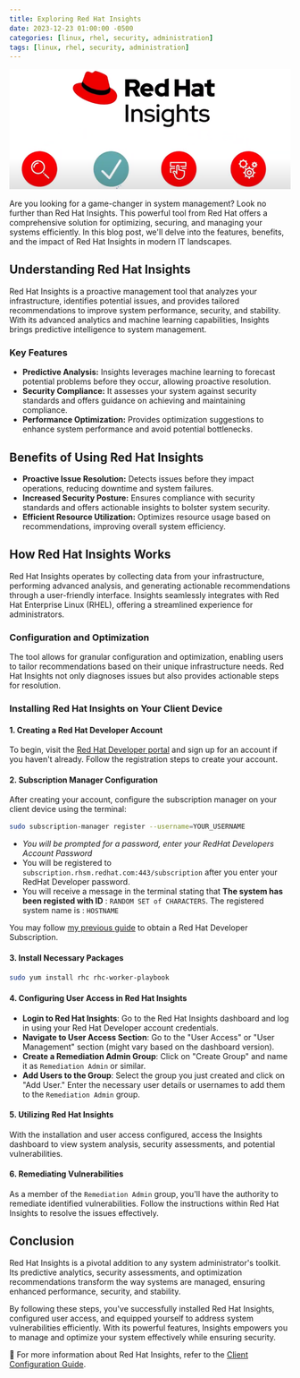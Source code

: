 ```yaml
---
title: Exploring Red Hat Insights
date: 2023-12-23 01:00:00 -0500
categories: [linux, rhel, security, administration]
tags: [linux, rhel, security, administration]
---
```


![Monitoring the aide.log File](/assets/img/posts/2024/exploring_redhat_insights/exploring_redhat_insights.png)


Are you looking for a game-changer in system management? Look no further than Red Hat Insights. This powerful tool from Red Hat offers a comprehensive solution for optimizing, securing, and managing your systems efficiently. In this blog post, we'll delve into the features, benefits, and the impact of Red Hat Insights in modern IT landscapes.

## Understanding Red Hat Insights

Red Hat Insights is a proactive management tool that analyzes your infrastructure, identifies potential issues, and provides tailored recommendations to improve system performance, security, and stability. With its advanced analytics and machine learning capabilities, Insights brings predictive intelligence to system management.

### Key Features

- **Predictive Analysis:** Insights leverages machine learning to forecast potential problems before they occur, allowing proactive resolution.
- **Security Compliance:** It assesses your system against security standards and offers guidance on achieving and maintaining compliance.
- **Performance Optimization:** Provides optimization suggestions to enhance system performance and avoid potential bottlenecks.

## Benefits of Using Red Hat Insights

- **Proactive Issue Resolution:** Detects issues before they impact operations, reducing downtime and system failures.
- **Increased Security Posture:** Ensures compliance with security standards and offers actionable insights to bolster system security.
- **Efficient Resource Utilization:** Optimizes resource usage based on recommendations, improving overall system efficiency.

## How Red Hat Insights Works

Red Hat Insights operates by collecting data from your infrastructure, performing advanced analysis, and generating actionable recommendations through a user-friendly interface. Insights seamlessly integrates with Red Hat Enterprise Linux (RHEL), offering a streamlined experience for administrators.

### Configuration and Optimization

The tool allows for granular configuration and optimization, enabling users to tailor recommendations based on their unique infrastructure needs. Red Hat Insights not only diagnoses issues but also provides actionable steps for resolution.


### Installing Red Hat Insights on Your Client Device

#### 1. Creating a Red Hat Developer Account

To begin, visit the [Red Hat Developer portal](https://developers.redhat.com/) and sign up for an account if you haven't already. Follow the registration steps to create your account.

#### 2. Subscription Manager Configuration

After creating your account, configure the subscription manager on your client device using the terminal:

```bash
sudo subscription-manager register --username=YOUR_USERNAME
```
   - *You will be prompted for a password, enter your RedHat Developers Account Password*
   - You will be registered to `subscription.rhsm.redhat.com:443/subscription` after you enter your RedHat Developer password.
   - You will receive a message in the terminal stating that **The system has been registed with ID** : `RANDOM SET of CHARACTERS`. The registered system name is : `HOSTNAME`


You may follow [my previous guide](https://blog.johnsonpremier.net/redhat_developer_subscription/) to obtain a Red Hat Developer Subscription.


#### 3. Install Necessary Packages

```bash
sudo yum install rhc rhc-worker-playbook
```

#### 4. Configuring User Access in Red Hat Insights

- **Login to Red Hat Insights**: Go to the Red Hat Insights dashboard and log in using your Red Hat Developer account credentials.
- **Navigate to User Access Section**: Go to the "User Access" or "User Management" section (might vary based on the dashboard version).
- **Create a Remediation Admin Group**: Click on "Create Group" and name it as `Remediation Admin` or similar.
- **Add Users to the Group**: Select the group you just created and click on "Add User." Enter the necessary user details or usernames to add them to the `Remediation Admin` group.


#### 5. Utilizing Red Hat Insights

With the installation and user access configured, access the Insights dashboard to view system analysis, security assessments, and potential vulnerabilities.

#### 6. Remediating Vulnerabilities

As a member of the `Remediation Admin` group, you'll have the authority to remediate identified vulnerabilities. Follow the instructions within Red Hat Insights to resolve the issues effectively.



## Conclusion

Red Hat Insights is a pivotal addition to any system administrator's toolkit. Its predictive analytics, security assessments, and optimization recommendations transform the way systems are managed, ensuring enhanced performance, security, and stability.

By following these steps, you've successfully installed Red Hat Insights, configured user access, and equipped yourself to address system vulnerabilities efficiently. With its powerful features, Insights empowers you to manage and optimize your system effectively while ensuring security.


📝 For more information about Red Hat Insights, refer to the  [Client Configuration Guide](https://access.redhat.com/documentation/en-us/red_hat_insights/2023/pdf/client_configuration_guide_for_red_hat_insights/red_hat_insights-2023-client_configuration_guide_for_red_hat_insights-en-us.pdf).


